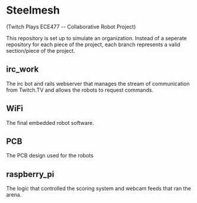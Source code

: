 # Steelmesh
(Twitch Plays ECE477 -- Collaborative Robot Project)

This repository is set up to simulate an organization.  Instead of a seperate repository for each piece of the project, each branch represents a valid section/piece of the project.

## irc_work
The irc bot and rails webserver that manages the stream of communication from Twitch.TV and allows the robots to request commands. 

## WiFi
The final embedded robot software.

## PCB
The PCB design used for the robots

## raspberry_pi
The logic that controlled the scoring system and webcam feeds that ran the arena. 
